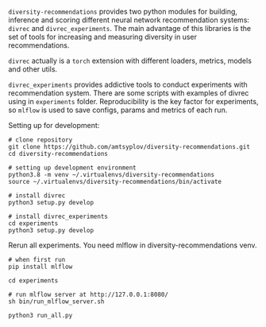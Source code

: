 `diversity-recommendations` provides two python modules for building, 
inference and scoring different neural network recommendation
systems: `divrec` and `divrec_experiments`. The main advantage of this 
libraries is the set of tools for increasing and measuring diversity in 
user recommendations. 

`divrec` actually is a `torch` extension with different loaders, metrics,
models and other utils.

`divrec_experiments` provides addictive tools to conduct experiments
with recommendation system. There are some scripts with examples of 
divrec using in `experiments` folder. Reproducibility is the key factor
for experiments, so `mlflow` is used to save configs, params and metrics
of each run. 

Setting up for development:
```shell
# clone repository
git clone https://github.com/amtsyplov/diversity-recommendations.git
cd diversity-recommendations

# setting up development environment
python3.8 -m venv ~/.virtualenvs/diversity-recommendations
source ~/.virtualenvs/diversity-recommendations/bin/activate

# install divrec 
python3 setup.py develop

# install divrec_experiments
cd experiments
python3 setup.py develop
```

Rerun all experiments. You need mlflow in diversity-recommendations venv.
```shell
# when first run
pip install mlflow

cd experiments

# run mlflow server at http://127.0.0.1:8080/
sh bin/run_mlflow_server.sh

python3 run_all.py 
```
